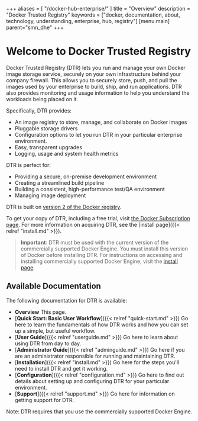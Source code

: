 
+++
aliases = [ "/docker-hub-enterprise/" ]
title = "Overview"
description = "Docker Trusted Registry"
keywords = ["docker, documentation, about, technology, understanding, enterprise, hub,  registry"]
[menu.main]
parent="smn_dhe"
+++



# Welcome to Docker Trusted Registry

Docker Trusted Registry (DTR) lets you run and manage your own Docker image
storage service, securely on your own infrastructure behind your company
firewall. This allows you to securely store, push, and pull the images used by
your enterprise to build, ship, and run applications. DTR also provides
monitoring and usage information to help you understand the workloads being
placed on it.

Specifically, DTR provides:

* An image registry to store, manage, and collaborate on Docker images
* Pluggable storage drivers
* Configuration options to let you run DTR in your particular enterprise
environment.
* Easy, transparent upgrades
* Logging, usage and system health metrics

DTR is perfect for:

* Providing a secure, on-premise development environment
* Creating a streamlined build pipeline
* Building a consistent, high-performance test/QA environment
* Managing image deployment

DTR is built on [version 2 of the Docker registry](https://github.com/docker/distribution).

To get your copy of DTR, including a free trial, visit [the Docker Subscription page](https://hub-beta.docker.com/enterprise/). For more information on acquiring DTR, see the [install page]({{< relref "install.md" >}}).

>   **Important**: DTR must be used with the current version of the commercially
>   supported Docker Engine. You must install this version of Docker before
>   installing DTR. For instructions on accessing and installing commercially
>   supported Docker Engine, visit the [install page](/docker-trusted-registry/install#download-the-commercially-supported-docker-engine-installation-script).

## Available Documentation

The following documentation for DTR is available:

* **Overview** This page.
* [**Quick Start: Basic User Workflow**]({{< relref "quick-start.md" >}}) Go here to learn the
fundamentals of how DTR works and how you can set up a simple, but useful
workflow.
* [**User Guide**]({{< relref "userguide.md" >}}) Go here to learn about using DTR from day to
day.
* [**Administrator Guide**]({{< relref "adminguide.md" >}}) Go here if you are an administrator
responsible for running and maintaining DTR.
* [**Installation**]({{< relref "install.md" >}}) Go here for the steps you'll need to install
DTR and get it working.
* [**Configuration**]({{< relref "configuration.md" >}}) Go here to find out details about
setting up and configuring DTR for your particular environment.
* [**Support**]({{< relref "support.md" >}}) Go here for information on getting support for
DTR.

Note: DTR requires that you use the commercially supported Docker Engine.
